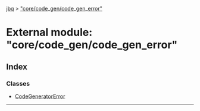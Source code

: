 [jbq](../README.md) > ["core/code_gen/code_gen_error"](../modules/_core_code_gen_code_gen_error_.md)

# External module: "core/code_gen/code_gen_error"

## Index

### Classes

* [CodeGeneratorError](../classes/_core_code_gen_code_gen_error_.codegeneratorerror.md)

---

